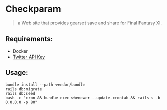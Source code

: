 # Checkparam
> a Web site that provides gearset save and share for Final Fantasy XI.

## Requirements:
- Docker
- [Twitter API Key](https://developer.twitter.com/en/application/use-case)

## Usage:
```
bundle install --path vendor/bundle
rails db:migrate
rails db:seed
bash -c "cron && bundle exec whenever --update-crontab && rails s -b 0.0.0.0 -p 80"
```
